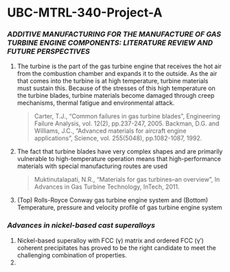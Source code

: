 # UBC-MTRL-340-Project-A
### *ADDITIVE MANUFACTURING FOR THE MANUFACTURE OF GAS TURBINE ENGINE COMPONENTS: LITERATURE REVIEW AND FUTURE PERSPECTIVES*
1. The turbine is the part of the gas turbine engine that receives the hot air from the combustion chamber and expands it to the outside. As the air that comes into the turbine is at high temperature, turbine materials must sustain this. Because of the stresses of this high temperature on the turbine blades, turbine materials become damaged through creep mechanisms, thermal fatigue and environmental attack.   
	>Carter, T.J., “Common failures in gas turbine blades”, Engineering Failure Analysis, vol. 12(2), pp.237-247, 2005.
	>Backman, D.G. and Williams, J.C., “Advanced materials for aircraft engine applications”, Science, vol. 255(5048), pp.1082-1087, 1992.
	
2. The fact that turbine blades have very complex shapes and are primarily vulnerable to high-temperature operation means that high-performance materials with special manufacturing routes are used
	>Muktinutalapati, N.R., “Materials for gas turbines–an overview”, In Advances in Gas Turbine Technology, InTech, 2011.
 
3. (Top) Rolls-Royce Conway gas turbine engine system and (Bottom) Temperature, pressure and velocity profile of gas turbine engine system
   
### *Advances in nickel-based cast superalloys*
1. Nickel-based superalloy with FCC (γ) matrix and ordered FCC (γ′) coherent precipitates has proved to be the right candidate to meet the challenging combination of properties.
2. 
